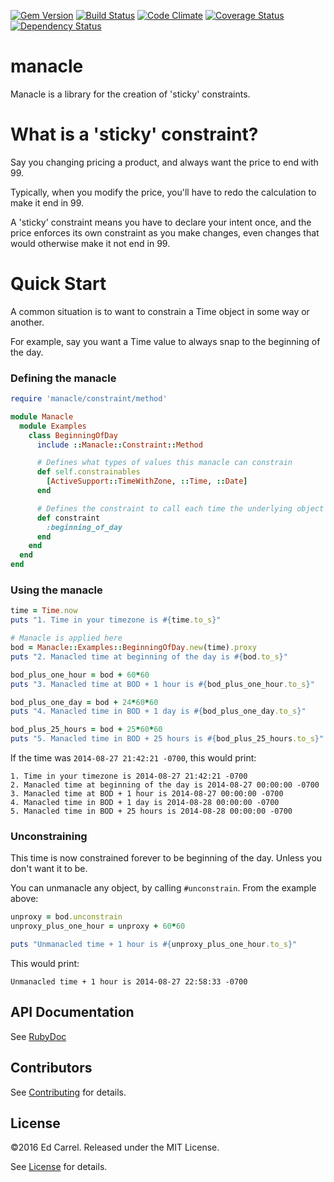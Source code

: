 [![Gem Version](https://badge.fury.io/rb/manacle.png)](http://badge.fury.io/rb/manacle)
[![Build Status](https://travis-ci.org/azanar/manacle.png?branch=master)](https://travis-ci.org/azanar/manacle)
[![Code Climate](https://codeclimate.com/github/azanar/manacle.png)](https://codeclimate.com/github/azanar/manacle)
[![Coverage Status](https://coveralls.io/repos/azanar/manacle/badge.png?branch=master)](https://coveralls.io/r/azanar/manacle?branch=master)
[![Dependency Status](https://gemnasium.com/azanar/manacle.png)](https://gemnasium.com/azanar/manacle)

manacle
=======

Manacle is a library for the creation of 'sticky' constraints.

What is a 'sticky' constraint?
============================

Say you changing pricing a product, and always want the price to end with 99. 

Typically, when you modify the price, you'll have to redo the calculation to make it end in 99.

A 'sticky' constraint means you have to declare your intent once, and the price enforces its own constraint as you make changes, even changes that would otherwise make it not end in 99.

Quick Start
===========

A common situation is to want to constrain a Time object in some way or another.

For example, say you want a Time value to always snap to the beginning of the day.

### Defining the manacle

```ruby
require 'manacle/constraint/method'

module Manacle
  module Examples
    class BeginningOfDay
      include ::Manacle::Constraint::Method

      # Defines what types of values this manacle can constrain
      def self.constrainables
        [ActiveSupport::TimeWithZone, ::Time, ::Date] 
      end

      # Defines the constraint to call each time the underlying object is modified.
      def constraint
        :beginning_of_day
      end
    end
  end
end
```

### Using the manacle

```ruby
time = Time.now
puts "1. Time in your timezone is #{time.to_s}"

# Manacle is applied here
bod = Manacle::Examples::BeginningOfDay.new(time).proxy
puts "2. Manacled time at beginning of the day is #{bod.to_s}"

bod_plus_one_hour = bod + 60*60
puts "3. Manacled time at BOD + 1 hour is #{bod_plus_one_hour.to_s}"

bod_plus_one_day = bod + 24*60*60
puts "4. Manacled time in BOD + 1 day is #{bod_plus_one_day.to_s}"

bod_plus_25_hours = bod + 25*60*60
puts "5. Manacled time in BOD + 25 hours is #{bod_plus_25_hours.to_s}"
```


If the time was `2014-08-27 21:42:21 -0700`, this would print:

```
1. Time in your timezone is 2014-08-27 21:42:21 -0700
2. Manacled time at beginning of the day is 2014-08-27 00:00:00 -0700
3. Manacled time at BOD + 1 hour is 2014-08-27 00:00:00 -0700
4. Manacled time in BOD + 1 day is 2014-08-28 00:00:00 -0700
5. Manacled time in BOD + 25 hours is 2014-08-28 00:00:00 -0700
```

### Unconstraining

This time is now constrained forever to be beginning of the day. Unless you don't want it to be.

You can unmanacle any object, by calling `#unconstrain`. From the example above:

```rb
unproxy = bod.unconstrain
unproxy_plus_one_hour = unproxy + 60*60

puts "Unmanacled time + 1 hour is #{unproxy_plus_one_hour.to_s}"
```

This would print:

```
Unmanacled time + 1 hour is 2014-08-27 22:58:33 -0700
```

API Documentation
-------------

See [RubyDoc](http://rubydoc.info/github/azanar/manacle/index)

Contributors
------------

See [Contributing](CONTRIBUTING.md) for details.

License
-------

&copy;2016 Ed Carrel. Released under the MIT License.

See [License](LICENSE) for details.
